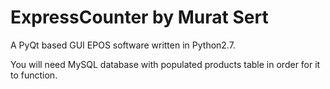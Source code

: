 # ExpressCounter by Murat Sert

A PyQt based GUI EPOS software written in Python2.7.

You will need MySQL database with populated products table in order for it to function.

